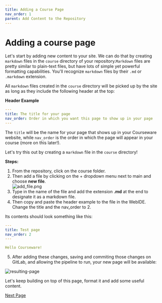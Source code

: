 ```yaml
---
title: Adding a Course Page
nav_order: 1
parent: Add Content to the Repository
---
```


# Adding a course page

Let's start by adding new content to your site.
We can do that by creating `markdown` files in the `course` directory of your repository.`Markdown` files are pretty similar to plain-text files, but have lots of simple yet powerful formatting capabilities.
You'll recognize `markdown` files by their `.md` or `.markdown` extension.

All `markdown` files created in the `course` directory will be picked up by the site as long as they include the following header at the top:

**Header Example**
```yaml
---
title: The title for your page
nav_order: Order in which you want this page to show up in your page
---
```

The `title` will be the name for your page that shows up in your Courseware website, while `nav_order` is the order in which the page will appear in your course (more on this later!).

Let's try this out by creating a `markdown` file in the `course` directory!

**Steps:**
1. From the repository, click on the course folder.
1. Then add a file by clicking on the + dropdown menu next to main and choose **new file**.   
![add_file.png]({{site.baseurl}}/attached_files/images/add_file.png)
1. Type in the name of the file and add the extension **.md** at the end to designate it as a markdown file.
1. Then copy and paste the header example to the file in the WebIDE. Change the title and the nav_order to 2.

Its contents should look something like this:

```yaml
---
title: Test page
nav_order: 2
---

Hello Courseware!
```

5. After adding these changes, saving and commiting those changes on GitLab, and allowing the pipeline to run, your new page will be available:

![resulting-page](https://i.imgur.com/0ELicN0.png)

Let's keep building on top of this page, format it and add some useful content.

[Next Page](https://devops-education.gitlab.io/cwac-workshop/course/formatting_text/)

